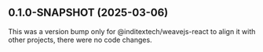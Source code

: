 ## 0.1.0-SNAPSHOT (2025-03-06)

This was a version bump only for @inditextech/weavejs-react to align it with other projects, there were no code changes.